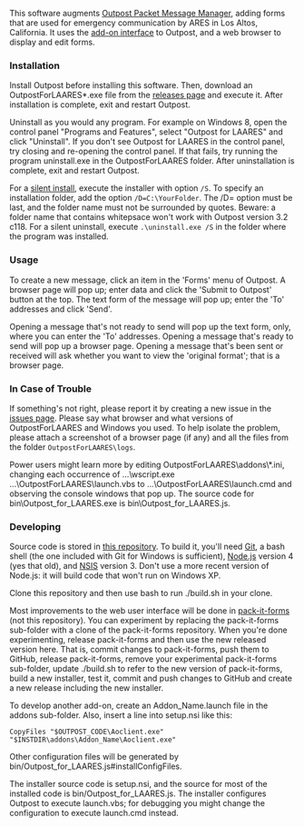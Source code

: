 This software augments
[Outpost Packet Message Manager](https://www.outpostpm.org),
adding forms that are used for emergency communication by ARES in Los Altos, California.
It uses the [add-on interface](http://www.outpostpm.org/docs/Outpost320-AddonUG.pdf)
to Outpost, and a web browser to display and edit forms.

### Installation

Install Outpost before installing this software.
Then, download an OutpostForLAARES*.exe file from the
[releases page](https://github.com/jmkristian/OutpostForLAARES/releases)
and execute it. After installation is complete, exit and restart Outpost.

Uninstall as you would any program.
For example on Windows 8, open the control panel "Programs and Features",
select "Outpost for LAARES" and click "Uninstall".
If you don't see Outpost for LAARES in the control panel, try closing and re-opening the control panel.
If that fails, try running the program uninstall.exe in the OutpostForLAARES folder.
After uninstallation is complete, exit and restart Outpost.

For a
[silent install](http://nsis.sourceforge.net/Which_command_line_parameters_can_be_used_to_configure_installers),
execute the installer with option `/S`.
To specify an installation folder, add the option `/D=C:\YourFolder`.
The /D= option must be last, and the folder name must not be surrounded by quotes.
Beware: a folder name that contains whitepsace won't work with Outpost version 3.2 c118.
For a silent uninstall, execute `.\uninstall.exe /S` in the folder where the program was installed.

### Usage

To create a new message, click an item in the 'Forms' menu of Outpost.
A browser page will pop up; enter data and click the 'Submit to Outpost' button at the top.
The text form of the message will pop up; enter the 'To' addresses and click 'Send'.

Opening a message that's not ready to send will pop up the text form, only,
where you can enter the 'To' addresses.
Opening a message that's ready to send will pop up a browser page.
Opening a message that's been sent or received will ask whether you want to view the
'original format'; that is a browser page.

### In Case of Trouble

If something's not right, please report it by creating a new issue in the
[issues page](https://github.com/jmkristian/OutpostForLAARES/issues).
Please say what browser and what versions of OutpostForLAARES and Windows you used.
To help isolate the problem, please attach a screenshot of a browser page (if any)
and all the files from the folder `OutpostForLAARES\logs`.

Power users might learn more by editing OutpostForLAARES\addons\\*.ini, changing
each occurrence of ...\wscript.exe ...\OutpostForLAARES\launch.vbs
to ...\OutpostForLAARES\launch.cmd and observing the console windows that pop up.
The source code for bin\Outpost_for_LAARES.exe is bin\Outpost_for_LAARES.js.

### Developing

Source code is stored in [this repository](https://github.com/jmkristian/OutpostForLAARES).
To build it, you'll need
[Git](https://git-scm.com/downloads),
a bash shell (the one included with Git for Windows is sufficient),
[Node.js](https://nodejs.org/en/download/) version 4 (yes that old),
and [NSIS](http://nsis.sourceforge.net) version 3.
Don't use a more recent version of Node.js: it will build code that won't run on Windows XP.

Clone this repository and then use bash to run ./build.sh in your clone.

Most improvements to the web user interface will be done in
[pack-it-forms](https://github.com/jmkristian/pack-it-forms/blob/LAARES/README.md)
(not this repository). You can experiment by replacing the pack-it-forms sub-folder
with a clone of the pack-it-forms repository.
When you're done experimenting, release pack-it-forms and then use the new released version here.
That is, commit changes to pack-it-forms, push them to GitHub, release pack-it-forms,
remove your experimental pack-it-forms sub-folder,
update ./build.sh to refer to the new version of pack-it-forms,
build a new installer, test it,
commit and push changes to GitHub and create a new release including the new installer.

To develop another add-on, create an Addon_Name.launch file in the addons sub-folder.
Also, insert a line into setup.nsi like this:

    CopyFiles "$OUTPOST_CODE\Aoclient.exe" "$INSTDIR\addons\Addon_Name\Aoclient.exe"

Other configuration files will be generated by bin/Outpost_for_LAARES.js#installConfigFiles.

The installer source code is setup.nsi, and
the source for most of the installed code is bin/Outpost_for_LAARES.js.
The installer configures Outpost to execute launch.vbs;
for debugging you might change the configuration to execute launch.cmd instead.
